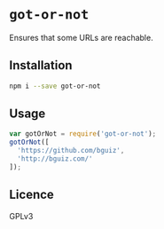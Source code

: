 # `got-or-not`

Ensures that some URLs are reachable.

## Installation

```bash
npm i --save got-or-not
```

## Usage

```javascript
var gotOrNot = require('got-or-not');
gotOrNot([
  'https://github.com/bguiz',
  'http://bguiz.com/'
]);
```

## Licence

GPLv3
